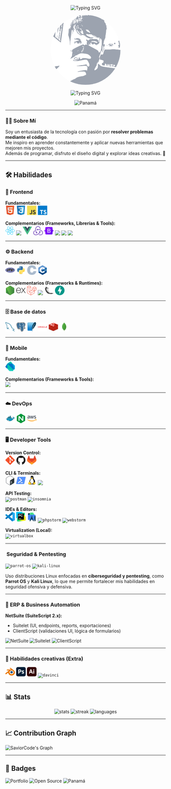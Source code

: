 <p align="center">
<img src="https://readme-typing-svg.herokuapp.com?font=Fira+Code&pause=1000&center=true&vCenter=true&repeat=false&width=435&lines=S4VI0R+C0D3" alt="Typing SVG" />
</p>

<p align="center">
  <img src="https://raw.githubusercontent.com/saviorcode/saviorcode/main/avatar.svg"
       width="220" alt="avatar" style="border-radius:50%;" />
</p>
  
</span>
</p>

<p align="center">
<img src="https://readme-typing-svg.herokuapp.com?font=Fira+Code&size=12&pause=1000&color=9C6DF7&center=true&vCenter=true&repeat=false&width=435&lines=Panamenian+FullStack+Dev" alt="Typing SVG" />
</p>

<p align="center">
<img src="https://upload.wikimedia.org/wikipedia/commons/a/ab/Flag_of_Panama.svg" alt="Panamá" width="32"/>
</p>


---

### 👨‍💻 Sobre Mí
Soy un entusiasta de la tecnología con pasión por **resolver problemas mediante el código**.  
Me inspiro en aprender constantemente y aplicar nuevas herramientas que mejoren mis proyectos.  
Además de programar, disfruto el diseño digital y explorar ideas creativas. 🎨

---


## 🛠 Habilidades

### 🎨 Frontend  

**Fundamentales:**  
<code><img height="30" src="https://raw.githubusercontent.com/devicons/devicon/master/icons/html5/html5-original.svg"></code>
<code><img height="30" src="https://raw.githubusercontent.com/devicons/devicon/master/icons/css3/css3-original.svg"></code>
<code><img height="30" src="https://raw.githubusercontent.com/devicons/devicon/master/icons/javascript/javascript-original.svg"></code>
<code><img height="30" src="https://raw.githubusercontent.com/devicons/devicon/master/icons/typescript/typescript-original.svg"></code>

**Complementarios (Frameworks, Librerías & Tools):**  
<code><img height="30" src="https://raw.githubusercontent.com/devicons/devicon/master/icons/react/react-original.svg"></code>
<code><img height="30" src="https://cdn.worldvectorlogo.com/logos/nextjs-2.svg"></code>
<code><img height="30" src="https://raw.githubusercontent.com/devicons/devicon/master/icons/vuejs/vuejs-original.svg"></code>
<code><img height="30" src="https://raw.githubusercontent.com/devicons/devicon/master/icons/redux/redux-original.svg"></code>
<code><img height="30" src="https://raw.githubusercontent.com/devicons/devicon/master/icons/bootstrap/bootstrap-original.svg"></code>
<code><img height="30" src="https://www.vectorlogo.zone/logos/tailwindcss/tailwindcss-icon.svg"></code>
<code><img height="30" src="https://www.chartjs.org/media/logo-title.svg"></code>
<code><img height="30" src="https://profilinator.rishav.dev/skills-assets/jquery.png"></code>

---

### ⚙️ Backend  

**Fundamentales:**  
<code><img height="30" src="https://raw.githubusercontent.com/devicons/devicon/master/icons/php/php-original.svg"></code>
<code><img height="30" src="https://raw.githubusercontent.com/devicons/devicon/master/icons/python/python-original.svg"></code>
<code><img height="30" src="https://raw.githubusercontent.com/devicons/devicon/master/icons/c/c-original.svg"></code>
<code><img height="30" src="https://raw.githubusercontent.com/devicons/devicon/master/icons/cplusplus/cplusplus-original.svg"></code>

**Complementarios (Frameworks & Runtimes):**  
<code><img height="30" src="https://raw.githubusercontent.com/devicons/devicon/master/icons/nodejs/nodejs-original.svg"></code>
<code><img height="30" src="https://raw.githubusercontent.com/devicons/devicon/master/icons/express/express-original.svg"></code>
<code><img height="30" src="https://raw.githubusercontent.com/devicons/devicon/master/icons/laravel/laravel-original.svg"></code>
<code><img height="30" src="https://cdn.worldvectorlogo.com/logos/django.svg"></code>
<code><img height="30" src="https://raw.githubusercontent.com/devicons/devicon/master/icons/flask/flask-original.svg"></code>
<code><img height="30" src="https://raw.githubusercontent.com/devicons/devicon/master/icons/fastapi/fastapi-original.svg"></code>

---

### 🗄️ Base de datos  

<code><img height="30" src="https://raw.githubusercontent.com/devicons/devicon/master/icons/mysql/mysql-original.svg"></code>
<code><img height="30" src="https://raw.githubusercontent.com/devicons/devicon/master/icons/postgresql/postgresql-original.svg"></code>
<code><img height="30" src="https://raw.githubusercontent.com/devicons/devicon/master/icons/sqlite/sqlite-original.svg"></code>
<code><img height="30" src="https://raw.githubusercontent.com/devicons/devicon/master/icons/oracle/oracle-original.svg"></code>
<code><img height="30" src="https://raw.githubusercontent.com/devicons/devicon/master/icons/redis/redis-original.svg"></code>
<code><img height="30" src="https://raw.githubusercontent.com/devicons/devicon/master/icons/mongodb/mongodb-original.svg"></code>

---


### 📱 Mobile  

**Fundamentales:**  
<code><img height="30" src="https://raw.githubusercontent.com/devicons/devicon/master/icons/dart/dart-original.svg"></code>

**Complementarios (Frameworks & Tools):**  
<code><img height="30" src="https://www.vectorlogo.zone/logos/flutterio/flutterio-icon.svg"></code>

---

### ☁️ DevOps  

<code><img height="30" src="https://raw.githubusercontent.com/devicons/devicon/master/icons/docker/docker-original.svg"></code>
<code><img height="30" src="https://raw.githubusercontent.com/devicons/devicon/master/icons/nginx/nginx-original.svg"></code>
<code><img height="30" src="https://raw.githubusercontent.com/devicons/devicon/master/icons/amazonwebservices/amazonwebservices-original-wordmark.svg"></code>

---

### 🖥️ Developer Tools  

**Version Control:**  
<code><img height="30" src="https://raw.githubusercontent.com/devicons/devicon/master/icons/git/git-original.svg"></code>
<code><img height="30" src="https://raw.githubusercontent.com/devicons/devicon/master/icons/github/github-original.svg"></code>
<code><img height="30" src="https://raw.githubusercontent.com/devicons/devicon/master/icons/gitlab/gitlab-original.svg"></code>

**CLI & Terminals:**  
<code><img height="30" src="https://raw.githubusercontent.com/devicons/devicon/master/icons/bash/bash-original.svg"></code>
<code><img height="30" src="https://raw.githubusercontent.com/devicons/devicon/master/icons/powershell/powershell-original.svg"></code>
<code><img height="30" src="https://raw.githubusercontent.com/devicons/devicon/master/icons/linux/linux-original.svg"></code> <!-- Zsh/Bash -->
<code><img height="30" src="https://cdn.jsdelivr.net/gh/devicons/devicon/icons/windows8/windows8-original.svg"></code> <!-- CMD -->

**API Testing:**  
<code><img height="30" src="https://www.vectorlogo.zone/logos/getpostman/getpostman-icon.svg" alt="postman"></code>
<code><img height="30" src="https://insomnia.rest/images/insomnia-logo-light.svg" alt="insomnia"></code>

**IDEs & Editors:**  
<code><img height="30" src="https://raw.githubusercontent.com/devicons/devicon/master/icons/vscode/vscode-original.svg"></code>
<code><img height="30" src="https://raw.githubusercontent.com/devicons/devicon/master/icons/pycharm/pycharm-original.svg"></code>
<code><img height="30" src="https://raw.githubusercontent.com/devicons/devicon/master/icons/androidstudio/androidstudio-original.svg"></code>
<code><img height="30" src="https://resources.jetbrains.com/storage/products/phpstorm/img/meta/phpstorm_logo_300x300.png" alt="phpstorm"></code>
<code><img height="30" src="https://resources.jetbrains.com/storage/products/webstorm/img/meta/webstorm_logo_300x300.png" alt="webstorm"></code>

**Virtualization (Local):**  
<code><img height="30" src="https://upload.wikimedia.org/wikipedia/commons/d/d5/Virtualbox_logo.png" alt="virtualbox"></code>

---

### ​ Seguridad & Pentesting  

<code><img height="30" src="https://tse3.mm.bing.net/th/id/OIP.PYERB_cLi2_djWV8JEy93QHaHa?r=0&w=474&h=474&c=7&p=0" alt="parrot-os"></code>
<code><img height="30" src="https://www.kali.org/images/kali-logo.svg" alt="kali-linux"></code>

Uso distribuciones Linux enfocadas en **ciberseguridad y pentesting**, como **Parrot OS** y **Kali Linux**, lo que me permite fortalecer mis habilidades en seguridad ofensiva y defensiva.

---

### 🧩 ERP & Business Automation

**NetSuite (SuiteScript 2.x):**  
- Suitelet (UI, endpoints, reports, exportaciones)
- ClientScript (validaciones UI, lógica de formularios)

<!-- Badges descriptivos -->
![NetSuite](https://img.shields.io/badge/NetSuite-SuiteScript%202.x-FF0000?logo=oracle&logoColor=white)
![Suitelet](https://img.shields.io/badge/Script-Suitelet-0A66C2)
![ClientScript](https://img.shields.io/badge/Script-ClientScript-0A66C2)

---

### 🎨 Habilidades creativas (Extra)

<code><img height="30" src="https://raw.githubusercontent.com/devicons/devicon/master/icons/blender/blender-original.svg"></code>
<code><img height="30" src="https://raw.githubusercontent.com/devicons/devicon/master/icons/photoshop/photoshop-plain.svg"></code>
<code><img height="30" src="https://raw.githubusercontent.com/devicons/devicon/master/icons/illustrator/illustrator-plain.svg"></code>
<code><img height="30" src="https://upload.wikimedia.org/wikipedia/commons/thumb/9/90/DaVinci_Resolve_17_logo.svg/800px-DaVinci_Resolve_17_logo.svg.png" alt="davinci"></code>


---
## 📊 Stats
<p align="center">
  <img src="https://github-readme-stats.vercel.app/api?username=saviorcode&show_icons=true&theme=tokyonight" alt="stats" />
  <img src="https://github-readme-streak-stats.herokuapp.com/?user=saviorcode&theme=tokyonight" alt="streak" />
  <img src="https://github-readme-stats.vercel.app/api/top-langs/?username=saviorcode&layout=compact&theme=tokyonight" alt="languages" />
</p>

---

## 📈 Contribution Graph
![SaviorCode's Graph](https://github-readme-activity-graph.vercel.app/graph?username=saviorcode&theme=tokyo-night)

---

## 🚀 Badges
![Portfolio](https://img.shields.io/badge/Portfolio-Online-blue?style=for-the-badge&logo=google-chrome)
![Open Source](https://img.shields.io/badge/Open%20Source-Lover-green?style=for-the-badge&logo=github)
![Panamá](https://img.shields.io/badge/Made%20in-Panamá-red?style=for-the-badge&logo=flag)

